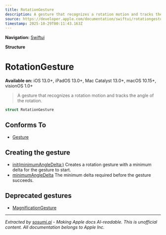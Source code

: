 ```yaml
---
title: RotationGesture
description: A gesture that recognizes a rotation motion and tracks the angle of the rotation.
source: https://developer.apple.com/documentation/swiftui/rotationgesture
timestamp: 2025-10-29T00:11:43.163Z
---
```


**Navigation:** [Swiftui](/documentation/swiftui)

**Structure**

# RotationGesture

**Available on:** iOS 13.0+, iPadOS 13.0+, Mac Catalyst 13.0+, macOS 10.15+, visionOS 1.0+

> A gesture that recognizes a rotation motion and tracks the angle of the rotation.

```swift
struct RotationGesture
```

## Conforms To

- [Gesture](/documentation/swiftui/gesture)

## Creating the gesture

- [init(minimumAngleDelta:)](/documentation/swiftui/rotationgesture/init(minimumangledelta:)) Creates a rotation gesture with a minimum delta for the gesture to start.
- [minimumAngleDelta](/documentation/swiftui/rotationgesture/minimumangledelta) The minimum delta required before the gesture succeeds.

## Deprecated gestures

- [MagnificationGesture](/documentation/swiftui/magnificationgesture)

---

*Extracted by [sosumi.ai](https://sosumi.ai) - Making Apple docs AI-readable.*
*This is unofficial content. All documentation belongs to Apple Inc.*
